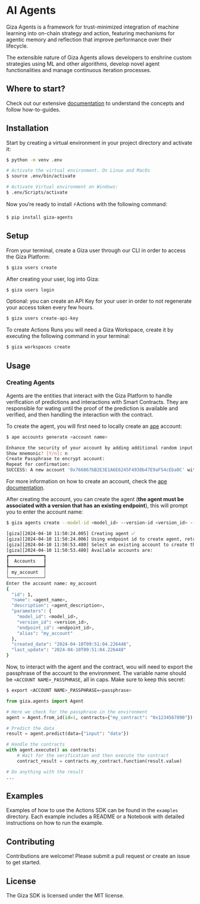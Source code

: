 
# AI Agents

Giza Agents is a framework for trust-minimized integration of machine learning into on-chain strategy and action, featuring mechanisms for agentic memory and reflection that improve performance over their lifecycle.

The extensible nature of Giza Agents allows developers to enshrine custom strategies using ML and other algorithms, develop novel agent functionalities and manage continuous iteration processes.

## Where to start?

Check out our extensive [documentation]([https://actions.gizatech.xyz/welcome/giza-actions-sdk](https://docs.gizatech.xyz/products/ai-agents)) to understand the concepts and follow how-to-guides.

## Installation

Start by creating a virtual environment in your project directory and activate it:

```bash
$ python -m venv .env

# Activate the virtual environment. On Linux and MacOs
$ source .env/bin/activate

# Activate Virtual environment on Windows:
$ .env/Scripts/activate
```

Now you’re ready to install ⚡Actions with the following command:

```bash
$ pip install giza-agents
```

## Setup

From your terminal, create a Giza user through our CLI in order to access the Giza Platform:

```bash
$ giza users create
```

After creating your user, log into Giza:

```bash
$ giza users login
```

Optional: you can create an API Key for your user in order to not regenerate your access token every few hours.

```bash
$ giza users create-api-key
```

To create Actions Runs you will need a Giza Workspace, create it by executing the following command in your terminal:

```bash
$ giza workspaces create
```

## Usage

### Creating Agents

Agents are the entities that interact with the Giza Platform to handle verification of predictions and interactions with Smart Contracts. They are responsible for wating until the proof of the prediction is available and verified, and then handling the interaction with the contract.

To create the agent, you will first need to locally create an [ape](https://apeworx.io/framework/) account:

```bash
$ ape accounts generate <account name>

Enhance the security of your account by adding additional random input:
Show mnemonic? [Y/n]: n
Create Passphrase to encrypt account:
Repeat for confirmation:
SUCCESS: A new account '0x766867bB2E3E1A6E6245F4930b47E9aF54cEba0C' with HDPath m/44'/60'/0'/0/0 has been added with the id '<account name>'
```

For more information on how to create an account, check the [ape documentation](https://docs.apeworx.io/ape/stable/userguides/accounts.html).

After creating the account, you can create the agent (**the agent must be associated with a version that has an existing endpoint**), this will prompt you to enter the account name:

```bash
$ giza agents create --model-id <model_id> --version-id <version_id> --name <agent_name> --description <agent_description>

[giza][2024-04-10 11:50:24.005] Creating agent ✅
[giza][2024-04-10 11:50:24.006] Using endpoint id to create agent, retrieving model id and version id
[giza][2024-04-10 11:50:53.480] Select an existing account to create the agent.
[giza][2024-04-10 11:50:53.480] Available accounts are:
┏━━━━━━━━━━━━━┓
┃  Accounts   ┃
┡━━━━━━━━━━━━━┩
│ my_account  │
└─────────────┘
Enter the account name: my_account
{
  "id": 1,
  "name": <agent_name>,
  "description": <agent_description>,
  "parameters": {
    "model_id": <model_id>,
    "version_id": <version_id>,
    "endpoint_id": <endpoint_id>,
    "alias": "my_account"
  },
  "created_date": "2024-04-10T09:51:04.226448",
  "last_update": "2024-04-10T09:51:04.226448"
}
```

Now, to interact with the agent and the contract, wou will need to export the passphrase of the account to the environment. The variable name should be `<ACCOUNT NAME>_PASSPHRASE`, all in caps. Make sure to keep this secret:

```bash
$ export <ACCOUNT NAME>_PASSPHRASE=<passphrase>
```

```python
from giza.agents import Agent

# Here we check for the passphrase in the environment
agent = Agent.from_id(id=1, contracts={"my_contract": "0x1234567890"})

# Predict the data
result = agent.predict(data={"input": "data"})

# Handle the contracts
with agent.execute() as contracts:
    # Wait for the verification and then execute the contract
    contract_result = contracts.my_contract.function(result.value)

# Do anything with the result
...
```

## Examples

Examples of how to use the Actions SDK can be found in the `examples` directory. Each example includes a README or a Notebook with detailed instructions on how to run the example.

## Contributing

Contributions are welcome! Please submit a pull request or create an issue to get started.

## License

The Giza SDK is licensed under the MIT license.
